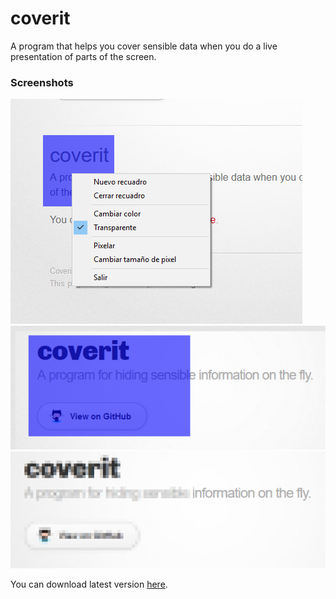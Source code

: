 # coverit

A program that helps you cover sensible data when you do a live presentation of parts of the screen.

### Screenshots

![alt text](img/captura1.png "Menu, when right click")
![alt text](img/captura2.png "Not Pixelated")
![alt text](img/captura3.png "Pixelated")

You can download latest version [here](http://franzz2000.github.io/coverit/ejecutables/CoverIt-v02.exe).
